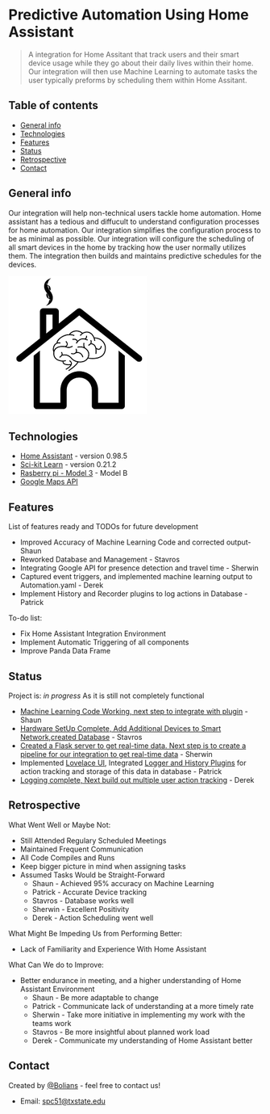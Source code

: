 # Predictive Automation Using Home Assistant
> A integration for Home Assitant that track users and their smart device usage while they go about their daily lives within their home. Our integration will then use Machine Learning to automate tasks the user typically preforms by scheduling them within Home Assitant. 

## Table of contents
* [General info](#general-info)
* [Technologies](#technologies)
* [Features](#features)
* [Status](#status)
* [Retrospective](#retrospective)
* [Contact](#contact)

## General info
Our integration will help non-technical users tackle home automation. Home assistant has a tedious and diffucult to understand configuration processes for home automation. Our integration simplifies the configuration process to be as minimal as possible. Our integration will configure the scheduling of all smart devices in the home by tracking how the user normally utilizes them. The integration then builds and maintains predictive schedules for the devices.   


![Example screenshot](./img/icon.png)

## Technologies
* [Home Assistant](https://www.home-assistant.io/) - version 0.98.5
* [Sci-kit Learn](https://scikit-learn.org/stable/) - version 0.21.2
* [Rasberry pi - Model 3](https://www.raspberrypi.org/products/raspberry-pi-3-model-b/) - Model B
* [Google Maps API](https://developers.google.com/maps/documentation/)

[//]: <> (## Setup)
[//]: <> (Describe how to install / setup your local environement / add link to demo version.)

[//]: <> (## Code Examples)
[//]: <> (Show examples of usage:)
[//]: <> (`put-your-code-here`)

## Features
List of features ready and TODOs for future development

* Improved Accuracy of Machine Learning Code and corrected output- Shaun
* Reworked Database and Management - Stavros
* Integrating Google API for presence detection and travel time - Sherwin
* Captured event triggers, and implemented machine learning output to Automation.yaml - Derek
* Implement History and Recorder plugins to log actions in Database - Patrick



To-do list:
* Fix Home Assistant Integration Environment
* Implement Automatic Triggering of all components
* Improve Panda Data Frame

## Status
Project is: _in progress_ As it is still not completely functional
* [Machine Learning Code Working, next step to integrate with plugin](https://github.com/CS3398-Bolians-Booleans/CS3398-Bolians-S2019/tree/master/machine%20learning) - Shaun
* [Hardware SetUp Complete, Add Additional Devices to Smart Network,created Database](https://github.com/CS3398-Bolians-Booleans/CS3398-Bolians-S2019/tree/master/Database) - Stavros
* [Created a Flask server to get real-time data. Next step is to create a pipeline for our integration to get real-time data](https://github.com/CS3398-Bolians-Booleans/CS3398-Bolians-S2019/tree/master/Architecture%20and%20API) - Sherwin
* Implemented [Lovelace UI](https://github.com/CS3398-Bolians-Booleans/CS3398-Bolians-S2019/blob/master/lovelace), Integrated [Logger and History Plugins](https://github.com/CS3398-Bolians-Booleans/CS3398-Bolians-S2019/blob/master/config/configuration.yaml) for action tracking and storage of this data in database - Patrick
* [Logging complete, Next build out multiple user action tracking](https://github.com/CS3398-Bolians-Booleans/CS3398-Bolians-S2019/tree/master/user%20location) - Derek 

## Retrospective
What Went Well or Maybe Not:
* Still Attended Regulary Scheduled Meetings
* Maintained Frequent Communication
* All Code Compiles and Runs
* Keep bigger picture in mind when assigning tasks
* Assumed Tasks Would be Straight-Forward
  * Shaun - Achieved 95% accuracy on Machine Learning
  * Patrick - Accurate Device tracking 
  * Stavros - Database works well
  * Sherwin - Excellent Positivity
  * Derek - Action Scheduling went well
     

What Might Be Impeding Us from Performing Better:
* Lack of Familiarity and Experience With Home Assistant

What Can We do to Improve:
* Better endurance in meeting, and a higher understanding of Home Assistant Environment
  * Shaun - Be more adaptable to change
  * Patrick - Communicate lack of understanding at a more timely rate
  * Sherwin - Take more initiative in implementing my work with the teams work
  * Stavros - Be more insightful about planned work load
  * Derek - Communicate my understanding of Home Assistant better
  
  


[//]: <> (## Inspiration)
[//]: <> (Add here credits. Project inspired by..., based on...)

## Contact
Created by [@Bolians](https://github.com/CS3398-Bolians-Booleans) - feel free to contact us! 
* Email: spc51@txstate.edu
